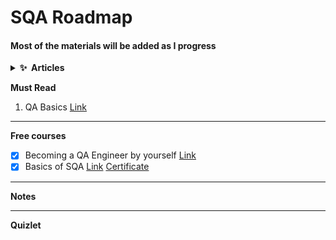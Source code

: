 # SQA Roadmap
#### Most of the materials will be added as I progress

<details>
  <summary><b>✨&nbsp;&nbsp;Articles</b></summary>
  <br/>
  1. Journey to SQA [Link](https://www.linkedin.com/pulse/ongoing-journey-software-quality-assurancesqa-sarowar-alam-saidi/)  
  2. Road-map for SQA [Link](https://www.linkedin.com/pulse/road-map-become-sqa-base-sarowar-alam-saidi/)  
  3. SQA Fundamental [Part-I](https://www.linkedin.com/pulse/sqa-fundamental-part-i-sarowar-alam-saidi/)  
  
  </details>

**Must Read**
1. QA Basics [Link](https://codemify.com/qabasics)
---

**Free courses**
- [X] Becoming a QA Engineer by yourself [Link](https://www.youtube.com/watch?v=4kkvkOAFPI0)
- [X] Basics of SQA [Link](https://www.mygreatlearning.com/academy/courses/5444842/43771#?utm_source=share_with_friends) [Certificate](https://olympus1.mygreatlearning.com/course_certificate/IQMVYWVU)
---
**Notes**

---
**Quizlet**
